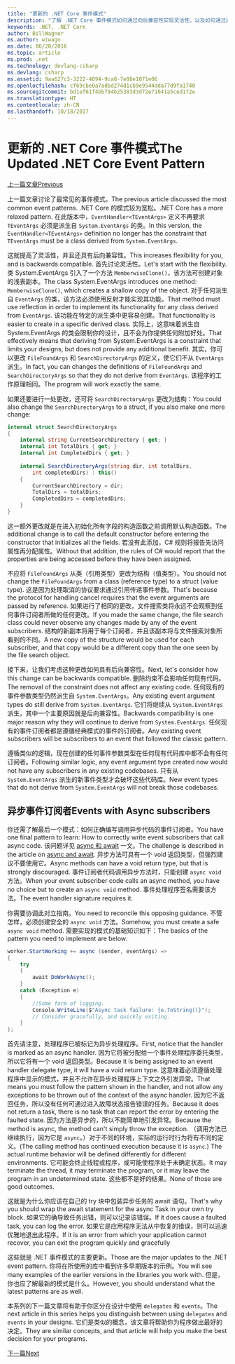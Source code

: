 ```yaml
---
title: "更新的 .NET Core 事件模式"
description: "了解 .NET Core 事件模式如何通过向后兼容性实现灵活性，以及如何通过异步订阅服务器实现安全事件处理。"
keywords: .NET, .NET Core
author: BillWagner
ms.author: wiwagn
ms.date: 06/20/2016
ms.topic: article
ms.prod: .net
ms.technology: devlang-csharp
ms.devlang: csharp
ms.assetid: 9aa627c3-3222-4094-9ca8-7e88e1071e06
ms.openlocfilehash: cf69cbe0a7adbd274d1cb9e9544dda77d9fa1740
ms.sourcegitcommit: bd1ef61f4bb794b25383d3d72e71041a5ced172e
ms.translationtype: HT
ms.contentlocale: zh-CN
ms.lasthandoff: 10/18/2017
---
```

# <a name="the-updated-net-core-event-pattern"></a><span data-ttu-id="e51cf-104">更新的 .NET Core 事件模式</span><span class="sxs-lookup"><span data-stu-id="e51cf-104">The Updated .NET Core Event Pattern</span></span>

[<span data-ttu-id="e51cf-105">上一篇文章</span><span class="sxs-lookup"><span data-stu-id="e51cf-105">Previous</span></span>](event-pattern.md)

<span data-ttu-id="e51cf-106">上一篇文章讨论了最常见的事件模式。</span><span class="sxs-lookup"><span data-stu-id="e51cf-106">The previous article discussed the most common event patterns.</span></span> <span data-ttu-id="e51cf-107">.NET Core 的模式较为宽松。</span><span class="sxs-lookup"><span data-stu-id="e51cf-107">.NET Core has a more relaxed pattern.</span></span> <span data-ttu-id="e51cf-108">在此版本中，`EventHandler<TEventArgs>` 定义不再要求 `TEventArgs` 必须是派生自 `System.EventArgs` 的类。</span><span class="sxs-lookup"><span data-stu-id="e51cf-108">In this version, the `EventHandler<TEventArgs>` definition no longer has the constraint that `TEventArgs` must be a class derived from `System.EventArgs`.</span></span>

<span data-ttu-id="e51cf-109">这就提高了灵活性，并且还具有后向兼容性。</span><span class="sxs-lookup"><span data-stu-id="e51cf-109">This increases flexibility for you, and is backwards compatible.</span></span> <span data-ttu-id="e51cf-110">首先讨论灵活性。</span><span class="sxs-lookup"><span data-stu-id="e51cf-110">Let's start with the flexibility.</span></span> <span data-ttu-id="e51cf-111">类 System.EventArgs 引入了一个方法 `MemberwiseClone()`，该方法可创建对象的浅表副本。</span><span class="sxs-lookup"><span data-stu-id="e51cf-111">The class System.EventArgs introduces one method: `MemberwiseClone()`, which creates a shallow copy of the object.</span></span>
<span data-ttu-id="e51cf-112">对于任何派生自 `EventArgs` 的类，该方法必须使用反射才能实现其功能。</span><span class="sxs-lookup"><span data-stu-id="e51cf-112">That method must use reflection in order to implement its functionality for any class derived from `EventArgs`.</span></span> <span data-ttu-id="e51cf-113">该功能在特定的派生类中更容易创建。</span><span class="sxs-lookup"><span data-stu-id="e51cf-113">That functionality is easier to create in a specific derived class.</span></span> <span data-ttu-id="e51cf-114">实际上，这意味着派生自 System.EventArgs 的类会限制你的设计，且不会为你提供任何附加好处。</span><span class="sxs-lookup"><span data-stu-id="e51cf-114">That effectively means that deriving from System.EventArgs is a constraint that limits your designs, but does not provide any additional benefit.</span></span>
<span data-ttu-id="e51cf-115">其实，你可以更改 `FileFoundArgs` 和 `SearchDirectoryArgs` 的定义，使它们不从 `EventArgs` 派生。</span><span class="sxs-lookup"><span data-stu-id="e51cf-115">In fact, you can changes the definitions of `FileFoundArgs` and `SearchDirectoryArgs` so that they do not derive from `EventArgs`.</span></span>
<span data-ttu-id="e51cf-116">该程序的工作原理相同。</span><span class="sxs-lookup"><span data-stu-id="e51cf-116">The program will work exactly the same.</span></span>

<span data-ttu-id="e51cf-117">如果还要进行一处更改，还可将 `SearchDirectoryArgs` 更改为结构：</span><span class="sxs-lookup"><span data-stu-id="e51cf-117">You could also change the `SearchDirectoryArgs` to a struct, if you also make one more change:</span></span>

```csharp  
internal struct SearchDirectoryArgs  
{  
    internal string CurrentSearchDirectory { get; }  
    internal int TotalDirs { get; }  
    internal int CompletedDirs { get; }  
    
    internal SearchDirectoryArgs(string dir, int totalDirs, 
        int completedDirs) : this()  
    {  
        CurrentSearchDirectory = dir;  
        TotalDirs = totalDirs;  
        CompletedDirs = completedDirs;  
    }  
}  
```   

<span data-ttu-id="e51cf-118">这一额外更改就是在进入初始化所有字段的构造函数之前调用默认构造函数。</span><span class="sxs-lookup"><span data-stu-id="e51cf-118">The additional change is to call the default constructor before entering the constructor that initializes all the fields.</span></span> <span data-ttu-id="e51cf-119">若没有此添加，C# 规则将报告先访问属性再分配属性。</span><span class="sxs-lookup"><span data-stu-id="e51cf-119">Without that addition, the rules of C# would report that the properties are being accessed before they have been assigned.</span></span>

<span data-ttu-id="e51cf-120">不应将 `FileFoundArgs` 从类（引用类型）更改为结构（值类型）。</span><span class="sxs-lookup"><span data-stu-id="e51cf-120">You should not change the `FileFoundArgs` from a class (reference type) to a struct (value type).</span></span> <span data-ttu-id="e51cf-121">这是因为处理取消的协议要求通过引用传递事件参数。</span><span class="sxs-lookup"><span data-stu-id="e51cf-121">That's because the protocol for handling cancel requires that the event arguments are passed by reference.</span></span> <span data-ttu-id="e51cf-122">如果进行了相同的更改，文件搜索类将永远不会观察到任何事件订阅者所做的任何更改。</span><span class="sxs-lookup"><span data-stu-id="e51cf-122">If you made the same change, the file search class could never observe any changes made by any of the event subscribers.</span></span> <span data-ttu-id="e51cf-123">结构的新副本将用于每个订阅者，并且该副本将与文件搜索对象所看到的不同。</span><span class="sxs-lookup"><span data-stu-id="e51cf-123">A new copy of the structure would be used for each subscriber, and that copy would be a different copy than the one seen by the file search object.</span></span>

<span data-ttu-id="e51cf-124">接下来，让我们考虑这种更改如何具有后向兼容性。</span><span class="sxs-lookup"><span data-stu-id="e51cf-124">Next, let's consider how this change can be backwards compatible.</span></span>
<span data-ttu-id="e51cf-125">删除约束不会影响任何现有代码。</span><span class="sxs-lookup"><span data-stu-id="e51cf-125">The removal of the constraint does not affect any existing code.</span></span> <span data-ttu-id="e51cf-126">任何现有的事件参数类型仍然派生自 `System.EventArgs`。</span><span class="sxs-lookup"><span data-stu-id="e51cf-126">Any existing event argument types do still derive from `System.EventArgs`.</span></span>
<span data-ttu-id="e51cf-127">它们将继续从 `System.EventArgs` 派生，其中一个主要原因就是后向兼容性。</span><span class="sxs-lookup"><span data-stu-id="e51cf-127">Backwards compatibility is one major reason why they will continue to derive from `System.EventArgs`.</span></span> <span data-ttu-id="e51cf-128">任何现有的事件订阅者都是遵循经典模式的事件的订阅者。</span><span class="sxs-lookup"><span data-stu-id="e51cf-128">Any existing event subscribers will be subscribers to an event that followed the classic pattern.</span></span>

<span data-ttu-id="e51cf-129">遵循类似的逻辑，现在创建的任何事件参数类型在任何现有代码库中都不会有任何订阅者。</span><span class="sxs-lookup"><span data-stu-id="e51cf-129">Following similar logic, any event argument type created now would not have any subscribers in any existing codebases.</span></span> <span data-ttu-id="e51cf-130">只有从 `System.EventArgs` 派生的新事件类型才会破坏这些代码库。</span><span class="sxs-lookup"><span data-stu-id="e51cf-130">New event types that do not derive from `System.EventArgs` will not break those codebases.</span></span>

## <a name="events-with-async-subscribers"></a><span data-ttu-id="e51cf-131">异步事件订阅者</span><span class="sxs-lookup"><span data-stu-id="e51cf-131">Events with Async subscribers</span></span>

<span data-ttu-id="e51cf-132">你还需了解最后一个模式：如何正确编写调用异步代码的事件订阅者。</span><span class="sxs-lookup"><span data-stu-id="e51cf-132">You have one final pattern to learn: How to correctly write event subscribers that call async code.</span></span> <span data-ttu-id="e51cf-133">该问题详见 [async 和 await](async.md) 一文。</span><span class="sxs-lookup"><span data-stu-id="e51cf-133">The challenge is described in the article on [async and await](async.md).</span></span> <span data-ttu-id="e51cf-134">异步方法可具有一个 void 返回类型，但强烈建议不要使用它。</span><span class="sxs-lookup"><span data-stu-id="e51cf-134">Async methods can have a void return type, but that is strongly discouraged.</span></span> <span data-ttu-id="e51cf-135">事件订阅者代码调用异步方法时，只能创建 `async void` 方法。</span><span class="sxs-lookup"><span data-stu-id="e51cf-135">When your event subscriber code calls an async method, you have no choice but to create an `async void` method.</span></span> <span data-ttu-id="e51cf-136">事件处理程序签名需要该方法。</span><span class="sxs-lookup"><span data-stu-id="e51cf-136">The event handler signature requires it.</span></span>

<span data-ttu-id="e51cf-137">你需要协调此对立指南。</span><span class="sxs-lookup"><span data-stu-id="e51cf-137">You need to reconcile this opposing guidance.</span></span> <span data-ttu-id="e51cf-138">不管怎样，必须创建安全的 `async void` 方法。</span><span class="sxs-lookup"><span data-stu-id="e51cf-138">Somehow, you must create a safe `async void` method.</span></span> <span data-ttu-id="e51cf-139">需要实现的模式的基础知识如下：</span><span class="sxs-lookup"><span data-stu-id="e51cf-139">The basics of the pattern you need to implement are below:</span></span>

```csharp
worker.StartWorking += async (sender, eventArgs) =>
{
    try 
    {
        await DoWorkAsync();
    }
    catch (Exception e)
    {
        //Some form of logging.
        Console.WriteLine($"Async task failure: {e.ToString()}");
        // Consider gracefully, and quickly exiting.
    }
};
```

<span data-ttu-id="e51cf-140">首先请注意，处理程序已被标记为异步处理程序。</span><span class="sxs-lookup"><span data-stu-id="e51cf-140">First, notice that the handler is marked as an async handler.</span></span> <span data-ttu-id="e51cf-141">因为它将被分配给一个事件处理程序委托类型，所以它将有一个 void 返回类型。</span><span class="sxs-lookup"><span data-stu-id="e51cf-141">Because it is being assigned to an event handler delegate type, it will have a void return type.</span></span> <span data-ttu-id="e51cf-142">这意味着必须遵循处理程序中显示的模式，并且不允许在异步处理程序上下文之外引发异常。</span><span class="sxs-lookup"><span data-stu-id="e51cf-142">That means you must follow the pattern shown in the handler, and not allow any exceptions to be thrown out of the context of the async handler.</span></span> <span data-ttu-id="e51cf-143">因为它不返回任务，所以没有任何可通过进入故障状态报告错误的任务。</span><span class="sxs-lookup"><span data-stu-id="e51cf-143">Because it does not return a task, there is no task that can report the error by entering the faulted state.</span></span> <span data-ttu-id="e51cf-144">因为方法是异步的，所以不能简单地引发异常。</span><span class="sxs-lookup"><span data-stu-id="e51cf-144">Because the method is async, the method can't simply throw the exception.</span></span> <span data-ttu-id="e51cf-145">（调用方法已继续执行，因为它是 `async`。）对于不同的环境，实际的运行时行为将有不同的定义。</span><span class="sxs-lookup"><span data-stu-id="e51cf-145">(The calling method has continued execution because it is `async`.) The actual runtime behavior will be defined differently for different environments.</span></span> <span data-ttu-id="e51cf-146">它可能会终止线程或程序，或可能使程序处于未确定状态。</span><span class="sxs-lookup"><span data-stu-id="e51cf-146">It may terminate the thread, it may terminate the program, or it may leave the program in an undetermined state.</span></span> <span data-ttu-id="e51cf-147">这些都不是好的结果。</span><span class="sxs-lookup"><span data-stu-id="e51cf-147">None of those are good outcomes.</span></span>

<span data-ttu-id="e51cf-148">这就是为什么你应该在自己的 try 块中包装异步任务的 await 语句。</span><span class="sxs-lookup"><span data-stu-id="e51cf-148">That's why you should wrap the await statement for the async Task in your own try block.</span></span> <span data-ttu-id="e51cf-149">如果它的确导致任务出错，则可以记录该错误。</span><span class="sxs-lookup"><span data-stu-id="e51cf-149">If it does cause a faulted task, you can log the error.</span></span> <span data-ttu-id="e51cf-150">如果它是应用程序无法从中恢复的错误，则可以迅速优雅地退出此程序。</span><span class="sxs-lookup"><span data-stu-id="e51cf-150">If it is an error from which your application cannot recover, you can exit the program quickly and gracefully</span></span>

<span data-ttu-id="e51cf-151">这些就是 .NET 事件模式的主要更新。</span><span class="sxs-lookup"><span data-stu-id="e51cf-151">Those are the major updates to the .NET event pattern.</span></span> <span data-ttu-id="e51cf-152">你将在所使用的库中看到许多早期版本的示例。</span><span class="sxs-lookup"><span data-stu-id="e51cf-152">You will see many examples of the earlier versions in the libraries you work with.</span></span> <span data-ttu-id="e51cf-153">但是，你也应了解最新的模式是什么。</span><span class="sxs-lookup"><span data-stu-id="e51cf-153">However, you should understand what the latest patterns are as well.</span></span>

<span data-ttu-id="e51cf-154">本系列的下一篇文章将有助于你区分在设计中使用 `delegates` 和 `events`。</span><span class="sxs-lookup"><span data-stu-id="e51cf-154">The next article in this series helps you distinguish between using `delegates` and `events` in your designs.</span></span> <span data-ttu-id="e51cf-155">它们是类似的概念，该文章将帮助你为程序做出最好的决定。</span><span class="sxs-lookup"><span data-stu-id="e51cf-155">They are similar concepts, and that article will help you make the best decision for your programs.</span></span>

[<span data-ttu-id="e51cf-156">下一篇</span><span class="sxs-lookup"><span data-stu-id="e51cf-156">Next</span></span>](distinguish-delegates-events.md)
